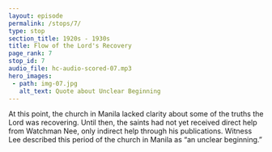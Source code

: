 ```yaml
---
layout: episode
permalink: /stops/7/
type: stop
section_title: 1920s - 1930s
title: Flow of the Lord's Recovery
page_rank: 7
stop_id: 7
audio_file: hc-audio-scored-07.mp3
hero_images:
 - path: img-07.jpg
   alt_text: Quote about Unclear Beginning
---
```


At this point, the church in Manila lacked clarity about some of the truths the Lord was recovering. Until then, the saints had not yet received direct help from Watchman Nee, only indirect help through his publications. Witness Lee described this period of the church in Manila as “an unclear beginning.”

<!---
title: 主恢復的流臨及中國

馬尼拉召會在這段時間對於主所恢復的一些真理尚缺少看見。目前為止還未直接從倪柝聲接受幫助，反而間接從他的書報中受到幫忙。李常受將馬尼拉召會的這段歷史稱為「不清不楚的開始」。
--->

<!--- TRANSCRIPT
At this time, the church in Manila had moved its meeting hall to Gandara Street and changed its name to Christian Assembly Hall, registering with the government as the Chinese Christian Gospel Chapel. 

It was apparent that the saints lacked clarity about some of the truths the Lord was recovering at the time. Until then, they had not yet received direct help from Watchman Nee, only indirect help through his publications. Witness Lee would later describe this historical period of the church in Manila as “an unclear beginning.”

此時馬尼拉召會已經把會所遷移到 Gandara 街，且改名為「基督徒福音堂」，又以 「Chinese Christian Gospel Chapel」之名向政府註冊。

馬尼拉召會在這段時間對於主所恢復的一些真理尚缺少看見。目前為止還未直接 從倪柝聲接受幫助，反而間接從他的書報中受到幫忙。李常受將馬尼拉召會的這段 歷史稱為「不清不楚的開始」。
-->